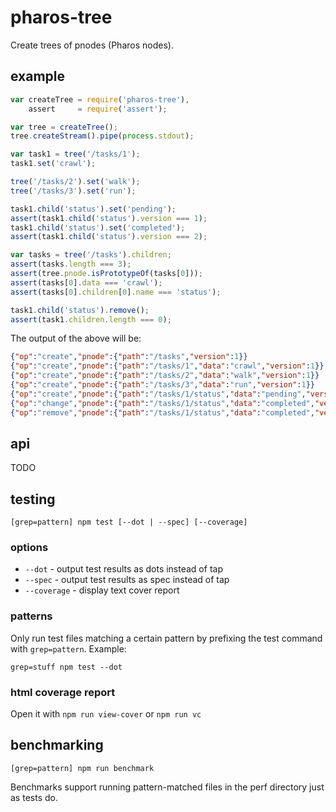# pharos-tree

Create trees of pnodes (Pharos nodes).

## example

```javascript
var createTree = require('pharos-tree'),
    assert     = require('assert');

var tree = createTree();
tree.createStream().pipe(process.stdout);

var task1 = tree('/tasks/1');
task1.set('crawl');

tree('/tasks/2').set('walk');
tree('/tasks/3').set('run');

task1.child('status').set('pending');
assert(task1.child('status').version === 1);
task1.child('status').set('completed');
assert(task1.child('status').version === 2);

var tasks = tree('/tasks').children;
assert(tasks.length === 3);
assert(tree.pnode.isPrototypeOf(tasks[0]));
assert(tasks[0].data === 'crawl');
assert(tasks[0].children[0].name === 'status');

task1.child('status').remove();
assert(task1.children.length === 0);
```

The output of the above will be:

```json
{"op":"create","pnode":{"path":"/tasks","version":1}}
{"op":"create","pnode":{"path":"/tasks/1","data":"crawl","version":1}}
{"op":"create","pnode":{"path":"/tasks/2","data":"walk","version":1}}
{"op":"create","pnode":{"path":"/tasks/3","data":"run","version":1}}
{"op":"create","pnode":{"path":"/tasks/1/status","data":"pending","version":1}}
{"op":"change","pnode":{"path":"/tasks/1/status","data":"completed","version":2}}
{"op":"remove","pnode":{"path":"/tasks/1/status","data":"completed","version":2}}
```

## api

TODO

## testing

`[grep=pattern] npm test [--dot | --spec] [--coverage]`

### options

* `--dot` - output test results as dots instead of tap
* `--spec` - output test results as spec instead of tap
* `--coverage` - display text cover report

### patterns

Only run test files matching a certain pattern by prefixing the 
test command with `grep=pattern`. Example:

```
grep=stuff npm test --dot
```

### html coverage report

Open it with `npm run view-cover` or `npm run vc`

## benchmarking

`[grep=pattern] npm run benchmark`

Benchmarks support running pattern-matched files in the perf directory just as 
tests do.
